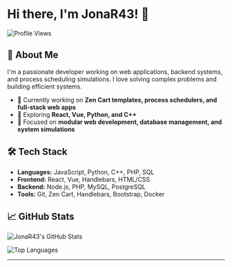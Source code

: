 # Hi there, I'm JonaR43! 👋

![Profile Views](https://komarev.com/ghpvc/?username=JonaR43&color=blue&style=flat)

## 🚀 About Me
I'm a passionate developer working on web applications, backend systems, and process scheduling simulations. I love solving complex problems and building efficient systems.

- 🔭 Currently working on **Zen Cart templates, process schedulers, and full-stack web apps**
- 🌱 Exploring **React, Vue, Python, and C++**
- 🎯 Focused on **modular web development, database management, and system simulations**


## 🛠️ Tech Stack
- **Languages:** JavaScript, Python, C++, PHP, SQL
- **Frontend:** React, Vue, Handlebars, HTML/CSS
- **Backend:** Node.js, PHP, MySQL, PostgreSQL
- **Tools:** Git, Zen Cart, Handlebars, Bootstrap, Docker

## 📈 GitHub Stats
![JonaR43's GitHub Stats](https://github-readme-stats.vercel.app/api?username=JonaR43&show_icons=true&theme=radical)

![Top Languages](https://github-readme-stats.vercel.app/api/top-langs/?username=JonaR43&layout=compact&theme=radical)

---



